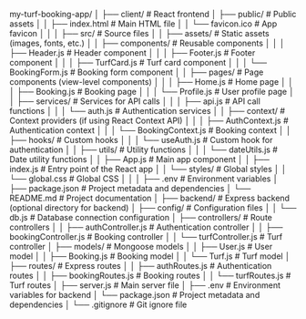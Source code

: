 my-turf-booking-app/
│
├── client/                     # React frontend
│   ├── public/                 # Public assets
│   │   ├── index.html          # Main HTML file
│   │   └── favicon.ico         # App favicon
│   │
│   ├── src/                    # Source files
│   │   ├── assets/             # Static assets (images, fonts, etc.)
│   │   ├── components/         # Reusable components
│   │   │   ├── Header.js       # Header component
│   │   │   ├── Footer.js       # Footer component
│   │   │   ├── TurfCard.js     # Turf card component
│   │   │   └── BookingForm.js  # Booking form component
│   │   ├── pages/              # Page components (view-level components)
│   │   │   ├── Home.js         # Home page
│   │   │   ├── Booking.js      # Booking page
│   │   │   └── Profile.js      # User profile page
│   │   ├── services/           # Services for API calls
│   │   │   ├── api.js          # API call functions
│   │   │   └── auth.js         # Authentication services
│   │   ├── context/            # Context providers (if using React Context API)
│   │   │   ├── AuthContext.js  # Authentication context
│   │   │   └── BookingContext.js # Booking context
│   │   ├── hooks/              # Custom hooks
│   │   │   └── useAuth.js      # Custom hook for authentication
│   │   ├── utils/              # Utility functions
│   │   │   └── dateUtils.js    # Date utility functions
│   │   ├── App.js              # Main app component
│   │   ├── index.js            # Entry point of the React app
│   │   └── styles/             # Global styles
│   │       └── global.css      # Global CSS
│   │
│   ├── .env                    # Environment variables
│   ├── package.json            # Project metadata and dependencies
│   └── README.md               # Project documentation
│
├── backend/                    # Express backend (optional directory for backend)
│   ├── config/                 # Configuration files
│   │   └── db.js               # Database connection configuration
│   ├── controllers/            # Route controllers
│   │   ├── authController.js   # Authentication controller
│   │   ├── bookingController.js # Booking controller
│   │   └── turfController.js   # Turf controller
│   ├── models/                 # Mongoose models
│   │   ├── User.js             # User model
│   │   ├── Booking.js          # Booking model
│   │   └── Turf.js             # Turf model
│   ├── routes/                 # Express routes
│   │   ├── authRoutes.js       # Authentication routes
│   │   ├── bookingRoutes.js    # Booking routes
│   │   └── turfRoutes.js       # Turf routes
│   ├── server.js               # Main server file
│   ├── .env                    # Environment variables for backend
│   └── package.json            # Project metadata and dependencies
│
└── .gitignore                  # Git ignore file
